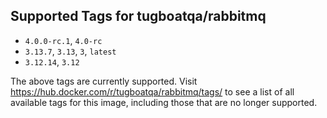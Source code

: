 ## Supported Tags for tugboatqa/rabbitmq

* `4.0.0-rc.1`, `4.0-rc`
* `3.13.7`, `3.13`, `3`, `latest`
* `3.12.14`, `3.12`

The above tags are currently supported. Visit https://hub.docker.com/r/tugboatqa/rabbitmq/tags/ to see a list of all available tags for this image, including those that are no longer supported.
